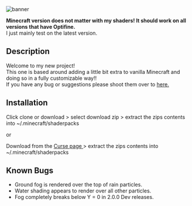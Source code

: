 <img src="https://i.postimg.cc/MGzNvqzM/banner.png" alt="banner">

<b> Minecraft version does not matter with my shaders! It should work on all versions that have Optifine. </b> <br>
I just mainly test on the latest version.

<h2> Description </h2>

Welcome to my new project! <br>
This one is based around adding a little bit extra to vanilla Minecraft and doing so in a fully customizable way!! <br>
If you have any bug or suggestions please shoot them over to <a href="https://gitlab.com/beyondbeliefshaders/vanillareborn/-/issues"> here. </a>

<h2> Installation </h2>

Click clone or download > select download zip > extract the zips contents into ~/.minecraft/shaderpacks

or

Download from the <a href="https://www.curseforge.com/minecraft/customization/beyondbelief-vanilla-reborn"> Curse page </a> > extract the zips contents into ~/.minecraft/shaderpacks

<h2> Known Bugs </h2>

<ul>
    <li> Ground fog is rendered over the top of rain particles.
    <li> Water shading appears to render over all other particles.
    <li> Fog completely breaks below Y = 0 in 2.0.0 Dev releases.
</ul>